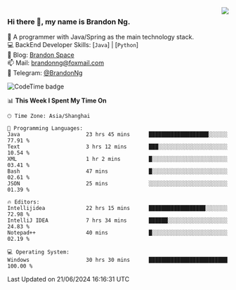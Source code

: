 <img  align="right" src="https://github-readme-stats-brandon0824.vercel.app/api/top-langs/?username=brandon0824&layout=compact">

### Hi there 👋, my name is Brandon Ng.

🌱 A programmer with Java/Spring as the main technology stack.  
💻 BackEnd Developer Skills: [`Java`] | [`Python`]  
📝 Blog: [Brandon Space](https://brandonng.tech)  
📫 Mail: brandonng@foxmail.com  
📰 Telegram: [@BrandonNg](https://t.me/BrandonNg24)  

![CodeTime badge](https://img.shields.io/endpoint?style=flat-square&url=https%3A%2F%2Fapi.codetime.dev%2Fshield%3Fid%3D128%26project%3D%26in%3D604800000)

<!--START_SECTION:waka-->
📊 **This Week I Spent My Time On** 

```text
🕑︎ Time Zone: Asia/Shanghai

💬 Programming Languages: 
Java                     23 hrs 45 mins      ███████████████████░░░░░░   77.91 % 
Text                     3 hrs 12 mins       ███░░░░░░░░░░░░░░░░░░░░░░   10.54 % 
XML                      1 hr 2 mins         █░░░░░░░░░░░░░░░░░░░░░░░░   03.41 % 
Bash                     47 mins             █░░░░░░░░░░░░░░░░░░░░░░░░   02.61 % 
JSON                     25 mins             ░░░░░░░░░░░░░░░░░░░░░░░░░   01.39 % 

🔥 Editors: 
Intellijidea             22 hrs 15 mins      ██████████████████░░░░░░░   72.98 % 
IntelliJ IDEA            7 hrs 34 mins       ██████░░░░░░░░░░░░░░░░░░░   24.83 % 
Notepad++                40 mins             █░░░░░░░░░░░░░░░░░░░░░░░░   02.19 % 

💻 Operating System: 
Windows                  30 hrs 30 mins      █████████████████████████   100.00 % 
```


 Last Updated on 21/06/2024 16:16:31 UTC
<!--END_SECTION:waka-->
